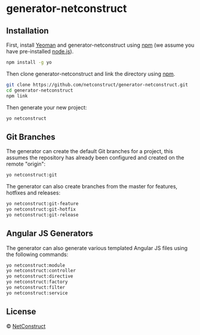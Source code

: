 # generator-netconstruct

## Installation

First, install [Yeoman](http://yeoman.io) and generator-netconstruct using [npm](https://www.npmjs.com/) (we assume you have pre-installed [node.js](https://nodejs.org/)).

```bash
npm install -g yo
```

Then clone generator-netconstruct and link the directory using [npm](https://www.npmjs.com/).

```bash
git clone https://github.com/netconstruct/generator-netconstruct.git
cd generator-netconstruct
npm link
```

Then generate your new project:

```bash
yo netconstruct
```

## Git Branches

The generator can create the default Git branches for a project, this assumes the repository has already been configured and created on the remote "origin":

```bash
yo netconstruct:git
```

The generator can also create branches from the master for features, hotfixes and releases:

```bash
yo netconstruct:git-feature
yo netconstruct:git-hotfix
yo netconstruct:git-release
```

## Angular JS Generators

The generator can also generate various templated Angular JS files using the following commands:

```bash
yo netconstruct:module
yo netconstruct:controller
yo netconstruct:directive
yo netconstruct:factory
yo netconstruct:filter
yo netconstruct:service
```

## License

 © [NetConstruct](http://www.netconstruct.co.uk)
